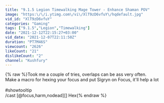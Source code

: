 ```yaml
---
title: "9.1.5 Legion Timewalking Mage Tower - Enhance Shaman POV"
image: "https:\/\/i.ytimg.com\/vi\/XlT9zD6vfuY\/hqdefault.jpg"
vid_id: "XlT9zD6vfuY"
categories: "Gaming"
tags: ["9.1.5","Legion","Timewalking"]
date: "2021-12-12T22:15:27+03:00"
vid_date: "2021-12-07T22:11:50Z"
duration: "PT7M46S"
viewcount: "2626"
likeCount: "21"
dislikeCount: "2"
channel: "Kushfury"
---
```

{% raw %}Took me a couple of tries, overlaps can be ass very often.<br />Make a macro for hexing your focus and put Sigryn on Focus, it'll help a lot<br /><br />#showtooltip<br />/cast [@focus,harm,nodead][] Hex{% endraw %}
